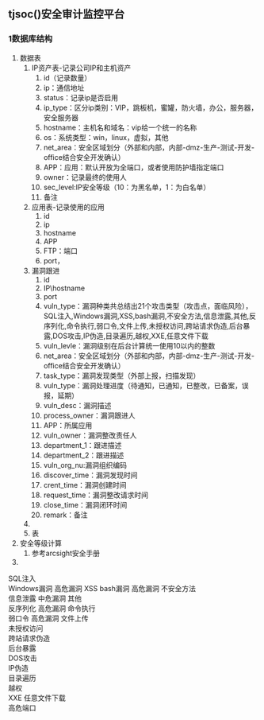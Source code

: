 ## tjsoc()安全审计监控平台

### 1数据库结构

1. 数据表
   1. IP资产表-记录公司IP和主机资产
      1. id（记录数量）
      2. ip：通信地址
      3. status：记录ip是否启用
      4. ip_type：区分ip类别：VIP，跳板机，蜜罐，防火墙，办公，服务器，安全服务器
      5. hostname：主机名和域名：vip给一个统一的名称
      6. os：系统类型：win，linux，虚拟，其他
      7. net_area：安全区域划分（外部和内部，内部-dmz-生产-测试-开发-office结合安全开发确认）
      9. APP：应用：默认开放为全端口，或者使用防护墙指定端口
      10. owner：记录最终的使用人
      11. sec_level:IP安全等级（10：为黑名单，1：为白名单）
      12. 备注
   2. 应用表-记录使用的应用
      1. id
      2. ip
      3. hostname
      4. APP
      5. FTP：端口
      6. port，
   3. 漏洞跟进
      1. id
      2. IP\hostname
      3. port
      4. vuln_type：漏洞种类共总结出21个攻击类型（攻击点，面临风险），SQL注入,Windows漏洞,XSS,bash漏洞,不安全方法,信息泄露,其他,反序列化,命令执行,弱口令,文件上传,未授权访问,跨站请求伪造,后台暴露,DOS攻击,IP伪造,目录遍历,越权,XXE,任意文件下载
      5. vuln_levle：漏洞级别在后台计算统一使用10以内的整数
      6. net_area：安全区域划分（外部和内部，内部-dmz-生产-测试-开发-office结合安全开发确认）
      7. task_type：漏洞发现类型（外部上报，扫描发现）
      8. vuln_type：漏洞处理进度（待通知，已通知，已整改，已备案，误报，延期）
      9. vuln_desc：漏洞描述
      10. process_owner：漏洞跟进人
      11. APP：所属应用 
      12. vuln_owner：漏洞整改责任人
      13. department_1：跟进描述
      14. department_2：跟进描述
      15. vuln_org_nu:漏洞组织编码
      16. discover_time：漏洞发现时间
      17. crent_time：漏洞创建时间
      18. request_time：漏洞整改请求时间
      19. close_time：漏洞闭环时间
      20. remark：备注
   4. 
   5. 表
2. 安全等级计算
   1. 参考arcsight安全手册
3. 





SQL注入	
Windows漏洞	高危漏洞
XSS	
bash漏洞	高危漏洞
不安全方法	
信息泄露	中危漏洞
其他	
反序列化	高危漏洞
命令执行	
弱口令	高危漏洞
文件上传	
未授权访问	
跨站请求伪造	
后台暴露	
DOS攻击	
IP伪造	
目录遍历	
越权	
XXE	
任意文件下载	
高危端口	